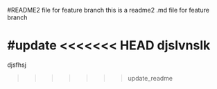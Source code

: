 #README2 file for feature branch
this is a readme2 .md file for feature branch

#update
<<<<<<< HEAD
djslvnslk
=======
djsfhsj
>>>>>>> update_readme
